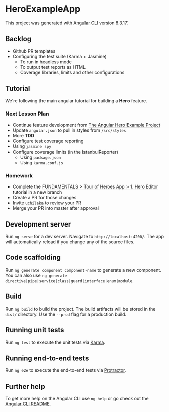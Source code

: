 # HeroExampleApp

This project was generated with [Angular CLI](https://github.com/angular/angular-cli) version 8.3.17.

## Backlog

- Github PR templates
- Configuring the test suite (Karma + Jasmine)
  - To run in headless mode
  - To output test reports as HTML
  - Coverage libraries, limits and other configurations

## Tutorial

We're following the main angular tutorial for building a **Hero** feature.

### Next Lesson Plan

- Continue feature development from [The Angular Hero Example Project](https://angular.io/tutorial/toh-pt1#show-the-heroescomponent-view)
- Update `angular.json` to pull in styles from `/src/styles`
- More **TDD**
- Configure test coverage reporting
- Using `jasmine spy`
- Configure coverage limits (in the IstanbulReporter)
  - Using `package.json`
  - Using `karma.conf.js`

### Homework

- Complete the [FUNDAMENTALS > Tour of Heroes App > 1. Hero Editor](https://angular.io/tutorial/toh-pt1#show-the-heroescomponent-view) tutorial in a new branch
- Create a PR for those changes
- Invite `uchilaka` to review your PR
- Merge your PR into master after approval

## Development server

Run `ng serve` for a dev server. Navigate to `http://localhost:4200/`. The app will automatically reload if you change any of the source files.

## Code scaffolding

Run `ng generate component component-name` to generate a new component. You can also use `ng generate directive|pipe|service|class|guard|interface|enum|module`.

## Build

Run `ng build` to build the project. The build artifacts will be stored in the `dist/` directory. Use the `--prod` flag for a production build.

## Running unit tests

Run `ng test` to execute the unit tests via [Karma](https://karma-runner.github.io).

## Running end-to-end tests

Run `ng e2e` to execute the end-to-end tests via [Protractor](http://www.protractortest.org/).

## Further help

To get more help on the Angular CLI use `ng help` or go check out the [Angular CLI README](https://github.com/angular/angular-cli/blob/master/README.md).
